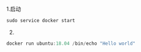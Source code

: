 1.启动

```javascript
sudo service docker start
```

2.

```javascript
docker run ubuntu:18.04 /bin/echo "Hello world"
```

